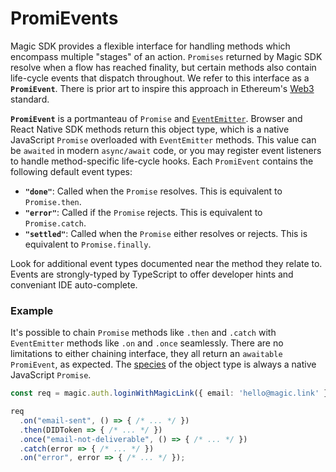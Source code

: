 # PromiEvents

Magic SDK provides a flexible interface for handling methods which encompass multiple "stages" of an action. `Promises` returned by Magic SDK resolve when a flow has reached finality, but certain methods also contain life-cycle events that dispatch throughout. We refer to this interface as a **`PromiEvent`**. There is prior art to inspire this approach in Ethereum's [Web3](https://web3js.readthedocs.io/en/v1.2.1/callbacks-promises-events.html) standard.

**`PromiEvent`** is a portmanteau of `Promise` and [`EventEmitter`](https://github.com/primus/eventemitter3). Browser and React Native SDK methods return this object type, which is a native JavaScript `Promise` overloaded with `EventEmitter` methods. This value can be `awaited` in modern `async/await` code, or you may register event listeners to handle method-specific life-cycle hooks. Each `PromiEvent` contains the following default event types:

* **`"done"`**: Called when the `Promise` resolves. This is equivalent to `Promise.then`.
* **`"error"`**: Called if the `Promise` rejects. This is equivalent to `Promise.catch`.
* **`"settled"`**: Called when the `Promise` either resolves or rejects. This is equivalent to `Promise.finally`.

Look for additional event types documented near the method they relate to. Events are strongly-typed by TypeScript to offer developer hints and conveniant IDE auto-complete.

### Example

It's possible to chain `Promise` methods like `.then` and `.catch` with `EventEmitter` methods like `.on` and `.once` seamlessly. There are no limitations to either chaining interface, they all return an `awaitable` `PromiEvent`, as expected. The [species](https://developer.mozilla.org/en-US/docs/Web/JavaScript/Reference/Global_Objects/Symbol/species) of the object type is always a native JavaScript `Promise`.

```typescript
const req = magic.auth.loginWithMagicLink({ email: 'hello@magic.link' });

req
  .on("email-sent", () => { /* ... */ })
  .then(DIDToken => { /* ... */ })
  .once("email-not-deliverable", () => { /* ... */ })
  .catch(error => { /* ... */ })
  .on("error", error => { /* ... */ });
```


